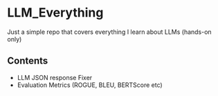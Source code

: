 # LLM_Everything
Just a simple repo that covers everything I learn about LLMs (hands-on only)

## Contents
* LLM JSON response Fixer
* Evaluation Metrics (ROGUE, BLEU, BERTScore etc) 
